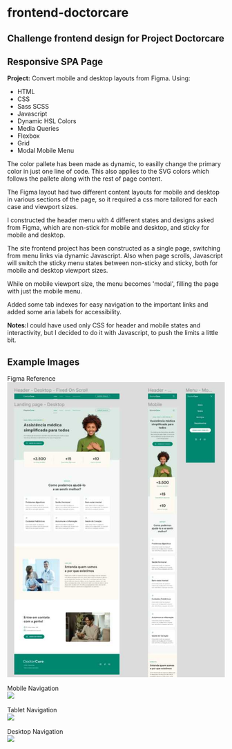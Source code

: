 # frontend-doctorcare
<h2>Challenge frontend design for Project Doctorcare</h2>

<h2>Responsive SPA Page</h2>

<strong>Project:</strong> Convert mobile and desktop layouts from Figma. Using:

<ul>
  <li>HTML</li>
  <li>CSS</li>
  <li>Sass SCSS</li>
  <li>Javascript</li>
  <li>Dynamic HSL Colors</li>
  <li>Media Queries</li>
  <li>Flexbox</li>
  <li>Grid</li>
  <li>Modal Mobile Menu</li>
</ul>

The color pallete has been made as dynamic, to easilly change the primary color in just one line of code. This also applies to the SVG colors which follows the pallete along with the rest of page content.

The Figma layout had two different content layouts for mobile and desktop in various sections of the page, so it required a css more tailored for each case and viewport sizes.

I constructed the header menu with 4 different states and designs asked from Figma, which are non-stick for mobile and desktop, and sticky for mobile and desktop.

The site frontend project has been constructed as a single page, switching from menu links via dynamic Javascript. Also when page scrolls, Javascript will switch the sticky menu states between non-sticky and sticky, both for mobile and desktop viewport sizes.

While on mobile viewport size, the menu becomes 'modal', filling the page with just the mobile menu.

Added some tab indexes for easy navigation to the important links and added some aria labels for accessibility.

<strong>Notes:</strong>I could have used only CSS for header and mobile states and interactivity, but I decided to do it with Javascript, to push the limits a little bit.

<h2>Example Images</h2>
<p>Figma Reference<br>
<a href="./screenshots/figma.jpg"><img src="./screenshots/figma.jpg"></a></p>

<p>Mobile Navigation<br>
<a href="./screenshots/mobile.gif"><img src="./screenshots/mobile.gif"></a></p>

<p>Tablet Navigation<br>
<a href="./screenshots/tablet.gif"><img src="./screenshots/tablet.gif"></a></p>

<p>Desktop Navigation<br>
<a href="./screenshots/desktop.gif"><img src="./screenshots/desktop.gif"></a></p>